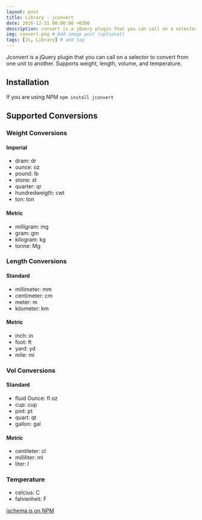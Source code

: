 ```yaml
---
layout: post
title: Library - jconvert
date: 2016-12-31 00:00:00 +0300
description: convert is a jQuery plugin that you can call on a selector to convert from one unit to another.
img: convert.png # Add image post (optional)
tags: [Js, Library] # add tag
---
```

Jconvert is a jQuery plugin that you can call on a selector to convert from one unit to another. Supports weight, length, volume, and temperature.

## Installation

If you are using NPM `npm install jconvert`

## Supported Conversions

### Weight Conversions

#### Imperial
* dram: dr
* ounce: oz
* pound: lb
* stone: st
* quarter: qr
* hundredweigth: cwt
* ton: ton

#### Metric
* milligram: mg
* gram: gm
* kilogram: kg
* tonne: Mg

### Length Conversions

#### Standard
* millimeter: mm
* centimeter: cm
* meter: m
* kilometer: km

#### Metric
* inch: in
* foot: ft
* yard: yd
* mile: mi

### Vol Conversions

#### Standard

* fluid Ounce: fl oz
* cup: cup
* pint: pt
* quart: qt
* gallon: gal

#### Metric

* centileter: cl
* milliliter: ml
* liter: l

### Temperature

* celcius: C
* fahrenheit: F

[jschema.js on NPM](https://www.npmjs.com/package/jconvert)
